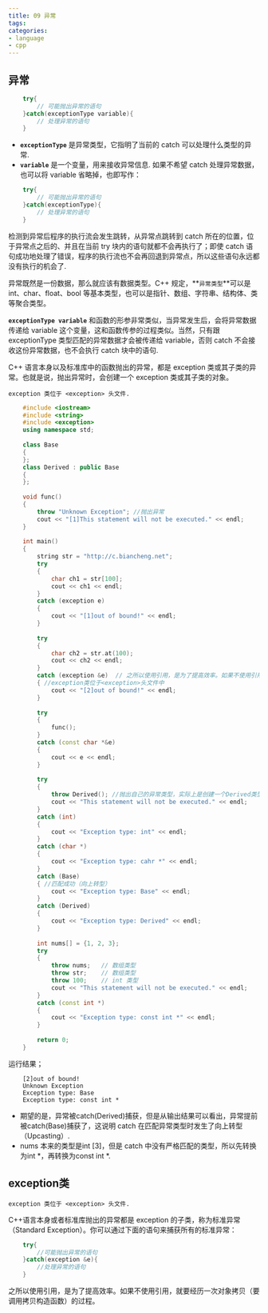 ```yaml
---
title: 09 异常
tags:
categories:
- language
- cpp
---
```



## **异常**

```cpp
	try{
	    // 可能抛出异常的语句
	}catch(exceptionType variable){
	    // 处理异常的语句
	}
```
 * **`exceptionType`** 是异常类型，它指明了当前的 catch 可以处理什么类型的异常.
 * **`variable`** 是一个变量，用来接收异常信息.
如果不希望 catch 处理异常数据，也可以将 variable 省略掉，也即写作：


```cpp
	try{
	    // 可能抛出异常的语句
	}catch(exceptionType){
	    // 处理异常的语句
	}
```

检测到异常后程序的执行流会发生跳转，从异常点跳转到 catch 所在的位置，位于异常点之后的、并且在当前 try 块内的语句就都不会再执行了；即使 catch 语句成功地处理了错误，程序的执行流也不会再回退到异常点，所以这些语句永远都没有执行的机会了.  

异常既然是一份数据，那么就应该有数据类型。C++ 规定，**`异常类型`**可以是 int、char、float、bool 等基本类型，也可以是指针、数组、字符串、结构体、类等聚合类型。  

**`exceptionType variable`** 和函数的形参非常类似，当异常发生后，会将异常数据传递给 variable 这个变量，这和函数传参的过程类似。当然，只有跟 exceptionType 类型匹配的异常数据才会被传递给 variable，否则 catch 不会接收这份异常数据，也不会执行 catch 块中的语句.  

C++ 语言本身以及标准库中的函数抛出的异常，都是 exception 类或其子类的异常。也就是说，抛出异常时，会创建一个 exception 类或其子类的对象。  

	exception 类位于 <exception> 头文件.  

```cpp
	#include <iostream>
	#include <string>
	#include <exception>
	using namespace std;
	
	class Base
	{
	};
	class Derived : public Base
	{
	};
	
	void func()
	{
	    throw "Unknown Exception"; //抛出异常
	    cout << "[1]This statement will not be executed." << endl;
	}
	
	int main()
	{
	    string str = "http://c.biancheng.net";
	    try
	    {
	        char ch1 = str[100];
	        cout << ch1 << endl;
	    }
	    catch (exception e)
	    {
	        cout << "[1]out of bound!" << endl;
	    }
	
	    try
	    {
	        char ch2 = str.at(100);
	        cout << ch2 << endl;
	    }
	    catch (exception &e)  // 之所以使用引用，是为了提高效率。如果不使用引用，就要经历一次对象拷贝（要调用拷贝构造函数）的过程。
	    { //exception类位于<exception>头文件中
	        cout << "[2]out of bound!" << endl;
	    }
	
	    try
	    {
	        func();
	    }
	    catch (const char *&e)
	    {
	        cout << e << endl;
	    }
	
	    try
	    {
	        throw Derived(); //抛出自己的异常类型，实际上是创建一个Derived类型的匿名对象
	        cout << "This statement will not be executed." << endl;
	    }
	    catch (int)
	    {
	        cout << "Exception type: int" << endl;
	    }
	    catch (char *)
	    {
	        cout << "Exception type: cahr *" << endl;
	    }
	    catch (Base)
	    { //匹配成功（向上转型）
	        cout << "Exception type: Base" << endl;
	    }
	    catch (Derived)
	    {
	        cout << "Exception type: Derived" << endl;
	    }
	
	    int nums[] = {1, 2, 3};
	    try
	    {
	        throw nums;   // 数组类型
	        throw str;    // 数组类型
	        throw 100;    // int 类型
	        cout << "This statement will not be executed." << endl;
	    }
	    catch (const int *)
	    {
	        cout << "Exception type: const int *" << endl;
	    }
	
	    return 0;
	}
```
运行结果；
```
	[2]out of bound!
	Unknown Exception
	Exception type: Base
	Exception type: const int *
```
 * 期望的是，异常被catch(Derived)捕获，但是从输出结果可以看出，异常提前被catch(Base)捕获了，这说明 catch 在匹配异常类型时发生了向上转型（Upcasting）.  
 * nums 本来的类型是int [3]，但是 catch 中没有严格匹配的类型，所以先转换为int *，再转换为const int *.  

## exception类

	exception 类位于 <exception> 头文件.  

C++语言本身或者标准库抛出的异常都是 exception 的子类，称为标准异常（Standard Exception）。你可以通过下面的语句来捕获所有的标准异常：

```cpp
	try{
	    //可能抛出异常的语句
	}catch(exception &e){
	    //处理异常的语句
	}
```
之所以使用引用，是为了提高效率。如果不使用引用，就要经历一次对象拷贝（要调用拷贝构造函数）的过程。




















